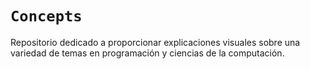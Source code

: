 # **`Concepts`**

Repositorio dedicado a proporcionar explicaciones visuales sobre una variedad de temas en programación y ciencias de la computación.
